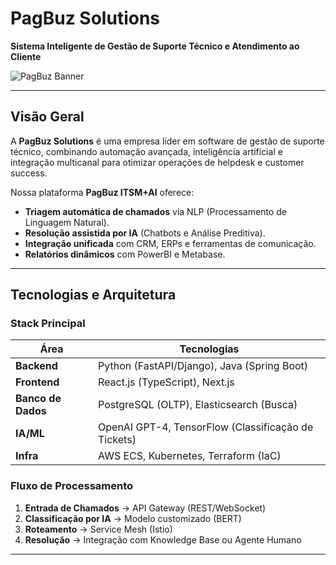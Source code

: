 # **PagBuz Solutions**  
**Sistema Inteligente de Gestão de Suporte Técnico e Atendimento ao Cliente**  

![PagBuz Banner](https://via.placeholder.com/1200x400?text=PagBuz+AI+Powered+Support+System)  

---

## **Visão Geral**  
A **PagBuz Solutions** é uma empresa líder em software de gestão de suporte técnico, combinando automação avançada, inteligência artificial e integração multicanal para otimizar operações de helpdesk e customer success.  

Nossa plataforma **PagBuz ITSM+AI** oferece:  
- **Triagem automática de chamados** via NLP (Processamento de Linguagem Natural).  
- **Resolução assistida por IA** (Chatbots e Análise Preditiva).  
- **Integração unificada** com CRM, ERPs e ferramentas de comunicação.  
- **Relatórios dinâmicos** com PowerBI e Metabase.  

---

## **Tecnologias e Arquitetura**  

### **Stack Principal**  
| **Área**       | **Tecnologias**                                  |  
|----------------|--------------------------------------------------|  
| **Backend**    | Python (FastAPI/Django), Java (Spring Boot)      |  
| **Frontend**   | React.js (TypeScript), Next.js                   |  
| **Banco de Dados** | PostgreSQL (OLTP), Elasticsearch (Busca)       |  
| **IA/ML**      | OpenAI GPT-4, TensorFlow (Classificação de Tickets) |  
| **Infra**      | AWS ECS, Kubernetes, Terraform (IaC)            |  

### **Fluxo de Processamento**  
1. **Entrada de Chamados** → API Gateway (REST/WebSocket)  
2. **Classificação por IA** → Modelo customizado (BERT)  
3. **Roteamento** → Service Mesh (Istio)  
4. **Resolução** → Integração com Knowledge Base ou Agente Humano  

---
